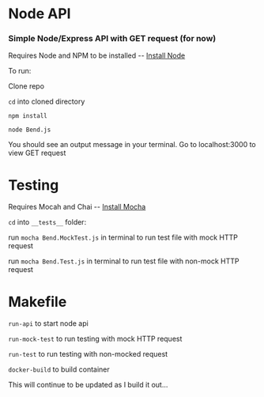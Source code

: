 # Node API

### Simple Node/Express API with GET request (for now)

Requires Node and NPM to be installed -- 
[Install Node](https://nodejs.org/en/)

To run:

Clone repo

`cd` into cloned directory

`npm install`

`node Bend.js`

You should see an output message in your terminal. Go to localhost:3000 to view GET request

# Testing

Requires Mocah and Chai -- [Install Mocha](https://mochajs.org/)

`cd` into `__tests__` folder:

run `mocha Bend.MockTest.js` in terminal to run test file with mock HTTP request

run `mocha Bend.Test.js` in terminal to run test file with non-mock HTTP request

# Makefile

`run-api` to start node api

`run-mock-test` to run testing with mock HTTP request

`run-test` to run testing with non-mocked request

`docker-build` to build container

This will continue to be updated as I build it out...

